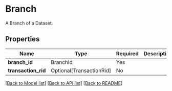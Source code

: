 # Branch

A Branch of a Dataset.


## Properties
| Name | Type | Required | Description |
| ------------ | ------------- | ------------- | ------------- |
**branch_id** | BranchId | Yes |  |
**transaction_rid** | Optional[TransactionRid] | No |  |


[[Back to Model list]](../../../../README.md#models-v1-link) [[Back to API list]](../../../../README.md#apis-v1-link) [[Back to README]](../../../../README.md)
